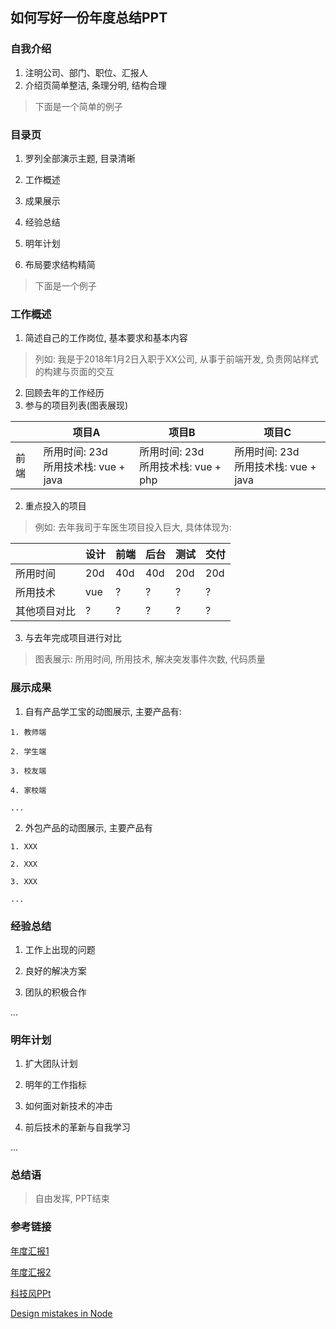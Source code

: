 ## 如何写好一份年度总结PPT

### 自我介绍

1. 注明公司、部门、职位、汇报人
2. 介绍页简单整洁, 条理分明, 结构合理
> 下面是一个简单的例子

### 目录页

1. 罗列全部演示主题, 目录清晰

  1. 工作概述

  2. 成果展示

  3. 经验总结

  4. 明年计划

2. 布局要求结构精简

> 下面是一个例子

### 工作概述

1. 简述自己的工作岗位, 基本要求和基本内容
  >列如: 我是于2018年1月2日入职于XX公司, 从事于前端开发, 负责网站样式的构建与页面的交互

2. 回顾去年的工作经历
  1. 参与的项目列表(图表展现)

|  | 项目A | 项目B | 项目C |
| --  | -- | -- | -- |
| 前端 | 所用时间: 23d <br> 所用技术栈: vue + java | 所用时间: 23d <br> 所用技术栈: vue + php | 所用时间: 23d <br> 所用技术栈: vue + java

  2. 重点投入的项目
>例如: 去年我司于车医生项目投入巨大, 具体体现为:

| | 设计 | 前端 | 后台 | 测试 | 交付 |
| -- | -- | -- | -- | -- | -- |
| 所用时间 | 20d | 40d | 40d | 20d | 20d|
| 所用技术 | vue | ? | ? | ? | ? |
| 其他项目对比 | ? | ? | ? | ? | ? |

  3. 与去年完成项目进行对比
  > 图表展示: 所用时间, 所用技术, 解决突发事件次数, 代码质量



### 展示成果
  1. 自有产品学工宝的动图展示, 主要产品有:

    1. 教师端

    2. 学生端

    3. 校友端

    4. 家校端

    ...

  2. 外包产品的动图展示, 主要产品有

    1. XXX

    2. XXX

    3. XXX

    ...

### 经验总结
  1. 工作上出现的问题

  2. 良好的解决方案

  3. 团队的积极合作

  ...


### 明年计划

1. 扩大团队计划

2. 明年的工作指标

3. 如何面对新技术的冲击

4. 前后技术的革新与自我学习

...


### 总结语
> 自由发挥, PPT结束


### 参考链接

[年度汇报1](http://www.koppt.cn/index/html/tpdetail?tpId=1661)

[年度汇报2](http://www.koppt.cn/index/html/tpdetail?tpId=1667)

[科技风PPt](http://www.58pic.com/newpic/33335822.html)

[Design mistakes in Node](http://tinyclouds.org/jsconf2018.pdf)
